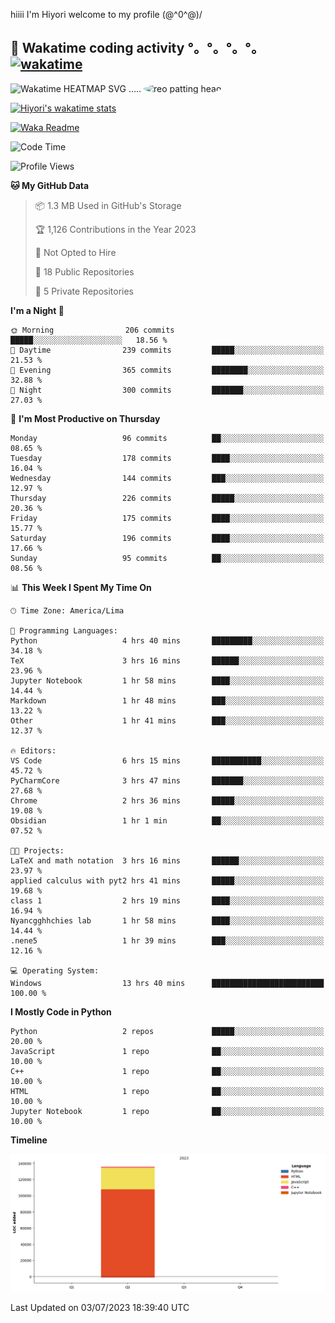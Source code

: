 hiiii I'm Hiyori welcome to my profile \(@^0^@)/

## 🦄 Wakatime coding activity °。°。°。°。[![wakatime](https://wakatime.com/badge/user/49dba2c5-26e1-43a7-9d07-e0f8613d1227.svg)](https://wakatime.com/@49dba2c5-26e1-43a7-9d07-e0f8613d1227) 
<img src="https://wakatime.com/share/@hiyori/ef87015d-57e0-4afb-bb56-1a99a24ea312.svg" width="600" alt="Wakatime HEATMAP SVG"/> ..... <img src="https://i.postimg.cc/RFM2CQFY/reo-patting.webp" alt="reo patting head" width="200" style="border-radius: 50%;">

 [![Hiyori's wakatime stats](https://github-readme-stats.vercel.app/api/wakatime?username=hiyori&theme=buefy&range=last_year&is_including_today=true&layout=compact)](https://github.com/anuraghazra/github-readme-stats)
 

[![Waka Readme](https://github.com/hiyorijl/hiyorijl/actions/workflows/Waka%20Readme.yml/badge.svg)](https://github.com/hiyorijl/hiyorijl/actions/workflows/Waka%20Readme.yml)

<!--START_SECTION:waka-->
![Code Time](http://img.shields.io/badge/Code%20Time-180%20hrs%2027%20mins-blue)

![Profile Views](http://img.shields.io/badge/Profile%20Views-1-blue)

**🐱 My GitHub Data** 

> 📦 1.3 MB Used in GitHub's Storage 
 > 
> 🏆 1,126 Contributions in the Year 2023
 > 
> 🚫 Not Opted to Hire
 > 
> 📜 18 Public Repositories 
 > 
> 🔑 5 Private Repositories 
 > 
**I'm a Night 🦉** 

```text
🌞 Morning                206 commits         █████░░░░░░░░░░░░░░░░░░░░   18.56 % 
🌆 Daytime                239 commits         █████░░░░░░░░░░░░░░░░░░░░   21.53 % 
🌃 Evening                365 commits         ████████░░░░░░░░░░░░░░░░░   32.88 % 
🌙 Night                  300 commits         ███████░░░░░░░░░░░░░░░░░░   27.03 % 
```
📅 **I'm Most Productive on Thursday** 

```text
Monday                   96 commits          ██░░░░░░░░░░░░░░░░░░░░░░░   08.65 % 
Tuesday                  178 commits         ████░░░░░░░░░░░░░░░░░░░░░   16.04 % 
Wednesday                144 commits         ███░░░░░░░░░░░░░░░░░░░░░░   12.97 % 
Thursday                 226 commits         █████░░░░░░░░░░░░░░░░░░░░   20.36 % 
Friday                   175 commits         ████░░░░░░░░░░░░░░░░░░░░░   15.77 % 
Saturday                 196 commits         ████░░░░░░░░░░░░░░░░░░░░░   17.66 % 
Sunday                   95 commits          ██░░░░░░░░░░░░░░░░░░░░░░░   08.56 % 
```


📊 **This Week I Spent My Time On** 

```text
🕑︎ Time Zone: America/Lima

💬 Programming Languages: 
Python                   4 hrs 40 mins       █████████░░░░░░░░░░░░░░░░   34.18 % 
TeX                      3 hrs 16 mins       ██████░░░░░░░░░░░░░░░░░░░   23.96 % 
Jupyter Notebook         1 hr 58 mins        ████░░░░░░░░░░░░░░░░░░░░░   14.44 % 
Markdown                 1 hr 48 mins        ███░░░░░░░░░░░░░░░░░░░░░░   13.22 % 
Other                    1 hr 41 mins        ███░░░░░░░░░░░░░░░░░░░░░░   12.37 % 

🔥 Editors: 
VS Code                  6 hrs 15 mins       ███████████░░░░░░░░░░░░░░   45.72 % 
PyCharmCore              3 hrs 47 mins       ███████░░░░░░░░░░░░░░░░░░   27.68 % 
Chrome                   2 hrs 36 mins       █████░░░░░░░░░░░░░░░░░░░░   19.08 % 
Obsidian                 1 hr 1 min          ██░░░░░░░░░░░░░░░░░░░░░░░   07.52 % 

🐱‍💻 Projects: 
LaTeX and math notation  3 hrs 16 mins       ██████░░░░░░░░░░░░░░░░░░░   23.97 % 
applied calculus with pyt2 hrs 41 mins       █████░░░░░░░░░░░░░░░░░░░░   19.68 % 
class 1                  2 hrs 19 mins       ████░░░░░░░░░░░░░░░░░░░░░   16.94 % 
Nyancgghhchies lab       1 hr 58 mins        ████░░░░░░░░░░░░░░░░░░░░░   14.44 % 
.nene5                   1 hr 39 mins        ███░░░░░░░░░░░░░░░░░░░░░░   12.16 % 

💻 Operating System: 
Windows                  13 hrs 40 mins      █████████████████████████   100.00 % 
```

**I Mostly Code in Python** 

```text
Python                   2 repos             █████░░░░░░░░░░░░░░░░░░░░   20.00 % 
JavaScript               1 repo              ██░░░░░░░░░░░░░░░░░░░░░░░   10.00 % 
C++                      1 repo              ██░░░░░░░░░░░░░░░░░░░░░░░   10.00 % 
HTML                     1 repo              ██░░░░░░░░░░░░░░░░░░░░░░░   10.00 % 
Jupyter Notebook         1 repo              ██░░░░░░░░░░░░░░░░░░░░░░░   10.00 % 
```



**Timeline**

![Lines of Code chart](https://raw.githubusercontent.com/hiyorijl/hiyorijl/main/assets/bar_graph.png)


 Last Updated on 03/07/2023 18:39:40 UTC
<!--END_SECTION:waka-->
